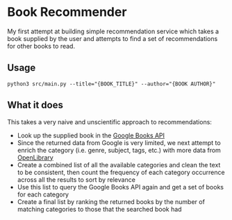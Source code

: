 # Book Recommender

My first attempt at building simple recommendation service which takes a book supplied by the user and attempts to find a set of recommendations for other books to read.

## Usage

`python3 src/main.py --title="{BOOK_TITLE}" --author="{BOOK AUTHOR}"`

## What it does

This takes a very naive and unscientific approach to recommendations:

* Look up the supplied book in the [Google Books API](https://developers.google.com/books/docs/overview)
* Since the returned data from Google is very limited, we next attempt to enrich the category (i.e. genre, subject, tags, etc.) with more data from [OpenLibrary](https://openlibrary.org/)
* Create a combined list of all the available categories and clean the text to be consistent, then count the frequency of each category occurrence across all the results to sort by relevance
* Use this list to query the Google Books API again and get a set of books for each category
* Create a final list by ranking the returned books by the number of matching categories to those that the searched book had
